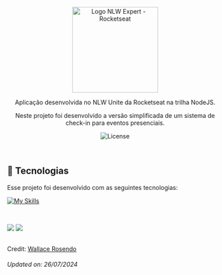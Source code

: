 <p align="center">
  <img alt="Logo NLW Expert - Rocketseat" src="https://raw.githubusercontent.com/rocketseat-education/nlw-unite-html-css-js/5d2030b901e757353f1548c293fb43930e7026d7/.github/logo.png" width="200px" />
</p>

<p align="center">
Aplicação desenvolvida no NLW Unite da Rocketseat na trilha NodeJS.
</p>
<p align="center">
Neste projeto foi desenvolvido a versão simplificada de um sistema de check-in para eventos presenciais.
</p>

<p align="center">
  <img alt="License" src="https://img.shields.io/static/v1?label=license&message=MIT&color=F48F56&labelColor=00292E">
</p>

<br>

## 🚀 Tecnologias

Esse projeto foi desenvolvido com as seguintes tecnologias:

[![My Skills](https://skillicons.dev/icons?i=ts,prisma,nodejs,deno,bun,sequelize)](https://skillicons.dev)

##
<br> 
<div> 
  <a href="https://www.linkedin.com/in/wallacerosendo/" target="_blank"><img src="https://img.shields.io/badge/-LinkedIn-%230077B5?style=for-the-badge&logo=linkedin&logoColor=white" target="_blank"></a>
  <a href = "mailto:wallace.silva37@fatec.sp.gov.br"><img src="https://img.shields.io/badge/-Gmail-%23333?style=for-the-badge&logo=gmail&logoColor=white" target="_blank"></a>
</div>

##

Credit: [Wallace Rosendo](https://github.com/WallaceRosendo)

<h6>Updated on: 26/07/2024</h6>
